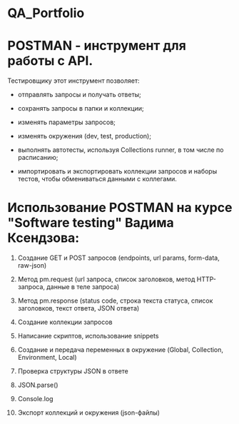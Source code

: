 # QA_Portfolio

# POSTMAN - инструмент для работы с API.

Тестировщику этот инструмент позволяет: 

- отправлять запросы и получать ответы;

- сохранять запросы в папки и коллекции;

- изменять параметры запросов;

- изменять окружения (dev, test, production);

- выполнять автотесты, используя Collections runner, в том числе по расписанию;

- импортировать и экспортировать коллекции запросов и наборы тестов, чтобы обмениваться данными с коллегами.

# Использование POSTMAN на курсе "Software testing" Вадима Ксендзова:

1. Создание GET и POST запросов (endpoints, url params, form-data, raw-json)

2. Метод pm.request (url запроса, список заголовков, метод HTTP-запроса, данные в теле запроса)

3. Метод pm.response (status code, строка текста статуса, список заголовков, текст ответа, JSON ответа)

4. Создание коллекции запросов

5. Написание скриптов, использование snippets

6. Создание и передача переменных в окружение (Global, Collection, Environment, Local)

7. Проверка структуры JSON в ответе

8. JSON.parse()

9. Console.log

10. Экспорт коллекций и окружения (json-файлы)
